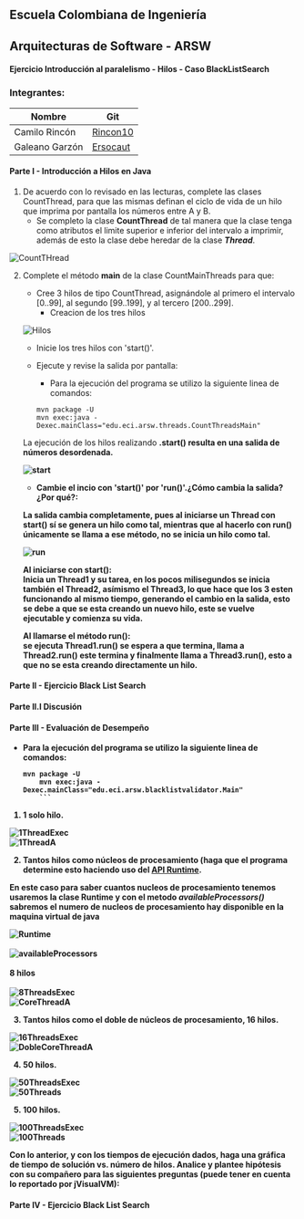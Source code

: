 ## **Escuela Colombiana de Ingeniería**
## **Arquitecturas de Software - ARSW**
#### Ejercicio Introducción al paralelismo - Hilos - Caso BlackListSearch

### Integrantes:

|     Nombre    |     Git         |
|--------------|------------- | 
| Camilo Rincón|[Rincon10](https://github.com/Rincon10 )  |
|Galeano Garzón |[Ersocaut](https://github.com/Ersocaut)   |

#### **Parte I - Introducción a Hilos en Java**

1. De acuerdo con lo revisado en las lecturas, complete las clases CountThread, para que las mismas definan el ciclo de vida de un hilo que imprima por pantalla los números entre A y B.
    * Se completo la clase <b>CountThread</b> de tal manera que la clase tenga como atributos el limite superior e inferior del intervalo a imprimir, además de esto la clase debe heredar de la clase <i><b>Thread</b></i>.

![CountTHread](https://github.com/Ersocaut/ARSW-Lab01/blob/master/img/CountThread.jpg)

2. Complete el método __main__ de la clase CountMainThreads para que:

	- Cree 3 hilos de tipo CountThread, asignándole al primero el intervalo [0..99], al segundo [99..199], y al tercero [200..299].
        * Creacion de los tres hilos
        
    ![Hilos](https://github.com/Ersocaut/ARSW-Lab01/blob/master/img/hilos.jpg)
            	
	- Inicie los tres hilos con 'start()'.
	
	- Ejecute y revise la salida por pantalla: 
	    - Para la ejecución del programa se utilizo la siguiente linea de comandos:
	    ```
	    mvn package -U
	    mvn exec:java -Dexec.mainClass="edu.eci.arsw.threads.CountThreadsMain"
	    ```
	
	La ejecución de los hilos realizando <b>.start()<b/> resulta en una salida de números desordenada.
	
	![start](https://github.com/Ersocaut/ARSW-Lab01/blob/master/img/ThreadStart.png)

	- Cambie el incio con 'start()' por 'run()'.¿Cómo cambia la salida?¿Por qué?: 
	
	La salida cambia completamente, pues al iniciarse un Thread con start() sí se genera un hilo como tal, mientras que al hacerlo con run() únicamente se llama a ese método, no se inicia un hilo como tal.
	
	![run](https://github.com/Ersocaut/ARSW-Lab01/blob/master/img/ThreadRun.png)
	
	**Al iniciarse con start():** <br> 
	Inicia un Thread1 y su tarea, en los pocos milisegundos se inicia también el Thread2, asímismo el Thread3, lo que hace que los 3 esten funcionando al mismo tiempo, generando el cambio en la salida, esto se debe a que se esta creando un nuevo hilo, este se vuelve ejecutable y comienza su vida.
	
	**Al llamarse el método run():** <br>
	se ejecuta Thread1.run() se espera a que termina, llama a Thread2.run() este termina y finalmente llama a Thread3.run(), esto a que no se esta creando directamente un hilo.
	
	
#### **Parte II - Ejercicio Black List Search**


#### **Parte II.I Discusión**
#### **Parte III - Evaluación de Desempeño**

* Para la ejecución del programa se utilizo la siguiente linea de comandos:
	```
	mvn package -U
        mvn exec:java -Dexec.mainClass="edu.eci.arsw.blacklistvalidator.Main"
        ```

1.    1 solo hilo.

![1ThreadExec](https://github.com/Ersocaut/ARSW-Lab01/blob/master/img/Exec1Thread.jpg)
<br>
![1ThreadA](https://github.com/Ersocaut/ARSW-Lab01/blob/master/img/1ThreadA.png)

2.    Tantos hilos como núcleos de procesamiento (haga que el programa determine esto haciendo uso del [API Runtime](https://docs.oracle.com/javase/7/docs/api/java/lang/Runtime.html).
	
En este caso para saber cuantos nucleos de procesamiento tenemos usaremos la clase Runtime y con el metodo <i> <b> availableProcessors() </i> </b> sabremos el numero de nucleos de procesamiento hay disponible en la maquina virtual de java  
    
![Runtime](https://github.com/Ersocaut/ARSW-Lab01/blob/master/img/RunTime.jpg)
<br>    
![availableProcessors](https://github.com/Ersocaut/ARSW-Lab01/blob/master/img/aP.jpg) <br>
<br>
    8 hilos                                                                                                             
<br>
![8ThreadsExec](https://github.com/Ersocaut/ARSW-Lab01/blob/master/img/Exec8Threads.jpg)
<br> 
![CoreThreadA](https://github.com/Ersocaut/ARSW-Lab01/blob/master/img/CoreThreadA.png)
    
3.    Tantos hilos como el doble de núcleos de procesamiento, 16 hilos.
	
![16ThreadsExec](https://github.com/Ersocaut/ARSW-Lab01/blob/master/img/Exec16Threads.jpg)
<br>
![DobleCoreThreadA](https://github.com/Ersocaut/ARSW-Lab01/blob/master/img/DobleCoreThreadA.png)

4.    50 hilos.

![50ThreadsExec](https://github.com/Ersocaut/ARSW-Lab01/blob/master/img/Exec50Threads.jpg)
<br>
![50Threads](https://github.com/Ersocaut/ARSW-Lab01/blob/master/img/50Threads.png)

5.    100 hilos.

![100ThreadsExec](https://github.com/Ersocaut/ARSW-Lab01/blob/master/img/Exec100Threads.jpg)
<br>
![100Threads](https://github.com/Ersocaut/ARSW-Lab01/blob/master/img/100Threads.png)

Con lo anterior, y con los tiempos de ejecución dados, haga una gráfica de tiempo de solución vs. número de hilos. Analice y plantee hipótesis con su compañero para las siguientes preguntas (puede tener en cuenta lo reportado por jVisualVM):
#### **Parte IV - Ejercicio Black List Search**

